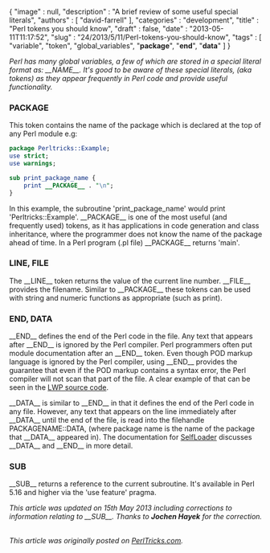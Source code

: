 {
   "image" : null,
   "description" : "A brief review of some useful special literals",
   "authors" : [
      "david-farrell"
   ],
   "categories" : "development",
   "title" : "Perl tokens you should know",
   "draft" : false,
   "date" : "2013-05-11T11:17:52",
   "slug" : "24/2013/5/11/Perl-tokens-you-should-know",
   "tags" : [
      "variable",
      "token",
      "global_variables",
      "__package__",
      "__end__",
      "__data__"
   ]
}


*Perl has many global variables, a few of which are stored in a special literal format as: \_\_NAME\_\_. It's good to be aware of these special literals, (aka tokens) as they appear frequently in Perl code and provide useful functionality.*

### PACKAGE

This token contains the name of the package which is declared at the top of any Perl module e.g:

```perl
package Perltricks::Example;
use strict;
use warnings;

sub print_package_name {
    print __PACKAGE__ . "\n";
}
```

In this example, the subroutine 'print\_package\_name' would print 'Perltricks::Example'. \_\_PACKAGE\_\_ is one of the most useful (and frequently used) tokens, as it has applications in code generation and class inheritance, where the programmer does not know the name of the package ahead of time. In a Perl program (.pl file) \_\_PACKAGE\_\_ returns 'main'.

### LINE, FILE

The \_\_LINE\_\_ token returns the value of the current line number. \_\_FILE\_\_ provides the filename. Similar to \_\_PACKAGE\_\_ these tokens can be used with string and numeric functions as appropriate (such as print).

### END, DATA

\_\_END\_\_ defines the end of the Perl code in the file. Any text that appears after \_\_END\_\_ is ignored by the Perl compiler. Perl programmers often put module documentation after an \_\_END\_\_ token. Even though POD markup language is ignored by the Perl compiler, using \_\_END\_\_ provides the guarantee that even if the POD markup contains a syntax error, the Perl compiler will not scan that part of the file. A clear example of that can be seen in the [LWP source code](https://metacpan.org/source/GAAS/libwww-perl-6.05/lib/LWP.pm).

\_\_DATA\_\_ is similar to \_\_END\_\_ in that it defines the end of the Perl code in any file. However, any text that appears on the line immediately after \_\_DATA\_\_ until the end of the file, is read into the filehandle PACKAGENAME::DATA, (where package name is the name of the package that \_\_DATA\_\_ appeared in). The documentation for [SelfLoader](http://perldoc.perl.org/SelfLoader.html) discusses \_\_DATA\_\_ and \_\_END\_\_ in more detail.

### SUB

\_\_SUB\_\_ returns a reference to the current subroutine. It's available in Perl 5.16 and higher via the 'use feature' pragma.

*This article was updated on 15th May 2013 including corrections to information relating to \_\_SUB\_\_. Thanks to **Jochen Hayek** for the correction.*

\
*This article was originally posted on [PerlTricks.com](http://perltricks.com).*
